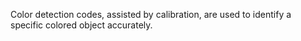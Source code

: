 Color detection codes, assisted by calibration, are used to identify a specific colored object accurately.
